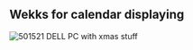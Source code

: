 ## Wekks for calendar displaying
![501521 DELL PC with xmas stuff](https://github.com/Mahmoud46/web_simple_applications/assets/81241007/796475fa-5222-429d-a5b5-0905bcc71808)
